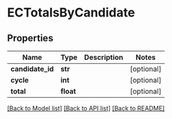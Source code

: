 # ECTotalsByCandidate

## Properties
Name | Type | Description | Notes
------------ | ------------- | ------------- | -------------
**candidate_id** | **str** |  | [optional]
**cycle** | **int** |  | [optional]
**total** | **float** |  | [optional]

[[Back to Model list]](../README.md#documentation-for-models) [[Back to API list]](../README.md#documentation-for-api-endpoints) [[Back to README]](../README.md)

